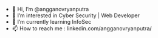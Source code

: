 - 👋 Hi, I’m @angganovryanputra
- 👀 I’m interested in Cyber Security | Web Developer 
- 🌱 I’m currently learning InfoSec
- 📫 How to reach me : linkedin.com/angganovryanputra/
